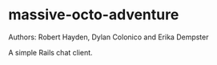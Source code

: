 massive-octo-adventure
======================

Authors: Robert Hayden, Dylan Colonico and Erika Dempster

A simple Rails chat client. 